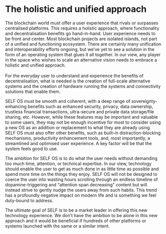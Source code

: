 # The holistic and unified approach

The blockchain world must offer a user experience that rivals or surpasses centralised platforms. This requires a holistic approach, where functionality and decentralisation benefits go hand-in-hand. User experience needs to be front and center. Most blockchain projects are isolated islands, not part of a unified and functioning ecosystem. There are certainly many unification and interoperability efforts ongoing, but we’ve yet to see a solution in the form of an operating system that glues it all together. In our view, any player in the space who wishes to scale an alternative vision needs to embrace a holistic and unified approach.\
\
For the everyday user to understand and experience the benefits of decentralisation, what is needed is the creation of full-scale alternative systems and the creation of hardware running the systems and connectivity solutions that enable them.

SELF OS must be smooth and coherent, with a deep range of sovereignty-enhancing benefits such as enhanced security, privacy, data ownership, trustless financial transactions, ultra-secure and private data storage/file sharing, etc. However, while these features may be important and valuable to some users, they may not be enough incentive for most to consider using a new OS as an addition or replacement to what they are already using. SELF OS must also offer other benefits, such as built-in distraction-blocking mechanisms, productivity enhancement tools, and, most importantly, a streamlined and optimised user experience. A key factor will be that the system feels good to use.

The ambition for SELF OS is to do what the user needs without demanding too much time, attention, or technical expertise. In our view, technology should enable the user to get as much done in as little time as possible and spend more time on the things they enjoy. SELF OS will not be designed to coerce the user into wasting hours scrolling through an endless timeline of dopamine-triggering and “attention span decreasing” content but will instead strive to gently nudge the users away from such habits. This trend has a profoundly negative impact on modern life and is something we feel duty-bound to address.

The ultimate goal of SELF is to be a market leader in offering this new technology experience. We don’t have the ambition to be alone in this new approach and it would be beneficial if hundreds of other platforms or systems launched with the same or a similar intent.
